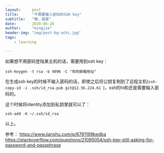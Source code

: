 ```yaml
---
layout:     post
title:      "不需要输入密码的SSH key"
subtitle:   "懒，就是"
date:       2020-06-28
author:     "mingjie"
header-img: "img/post-bg-achi.jpg"
tags:
    - learning

---
```


如果想不用密码登陆某主机的话，需要用到ssh key：

`ssh-keygen -t rsa -b 4096 -C "你的邮箱地址"`

在生成ssh key的时候不输入密码的话，即使之后将公钥复制到了远程主机(`ssh-copy-id -i .ssh/id_rsa.pub git@12.56.224.61 `)，ssh的hi和还是需要输入密码的。

这个时候将identity添加到私钥里就可以了：

`ssh-add -K ~/.ssh/id_rsa`

以上。

参考：
https://www.jianshu.com/p/6761199bedba
https://stackoverflow.com/questions/21095054/ssh-key-still-asking-for-password-and-passphrase

